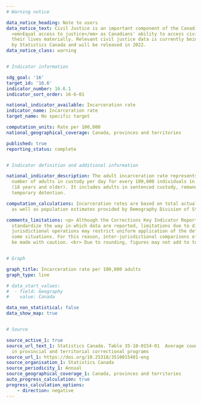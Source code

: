 ```yaml
---
# Warning notice

data_notice_heading: Note to users
data_notice_text: Civil Justice is an important component of the Canadian Ambition
  <em>Equal access to justice</em> as Canadians' ability to access civil justice impacts
  their lives materially. Relevant civil justice data is currently being collected
  by Statistics Canada and will be released in 2022.
data_notice_class: warning


# Indicator information

sdg_goal: '16'
target_id: '16.6'
indicator_number: 16.6.1
indicator_sort_order: 16-6-01

national_indicator_available: Incarceration rate
indicator_name: Incarceration rate
target_name: No specific target

computation_units: Rate per 100,000
national_geographical_coverage: Canada, provinces and territories

published: true
reporting_status: complete


# Indicator definition and additional information

national_indicator_description: The adult incarceration rate represents the average
  number of adults in custody per day for every 100,000 individuals in the adult population
  (18 years and older). It includes adults in sentenced custody, remand and other
  temporary detention.

computation_calculations: Incarceration rates are based on total actual-in counts,
  as well as population estimates provided by Demography Division of Statistics Canada.

comments_limitations: <p> Although the Corrections Key Indicator Report attempts to
  standardize the way in which data are reported, limitations due to differences among
  jurisdictional operations may restrict uniform application of the definitions in
  some situations. For this reason, inter-jurisdictional comparisons of the data should
  be made with caution. <br> Due to rounding, figures may not add to totals. </p>


# Graph

graph_title: Incarceration rate per 100,000 adults
graph_type: line

# data_start_values:
#  - field: Geography
#    value: Canada

data_non_statistical: false
data_show_map: true


# Source

source_active_1: true
source_url_text_1: Statistics Canada. Table 35-10-0154-01  Average counts of adults
  in provincial and territorial correctional programs
source_url_1: https://doi.org/10.25318/3510015401-eng
source_organisation_1: Statistics Canada
source_periodicity_1: Annual
source_geographical_coverage_1: Canada, provinces and territories
auto_progress_calculation: true
progress_calculation_options:
    - direction: negative
---
```

